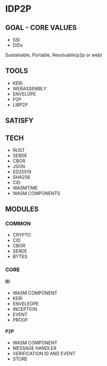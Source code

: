 # IDP2P

## GOAL - CORE VALUES

- SSI
- DIDs

Sustainable, Portable, Resolvable(p2p or web)

## TOOLS

- KERI
- WEBASSEMBLY
- ENVELOPE
- P2P
- LIBP2P

## SATISFY

## TECH

- RUST
- SERDE
- CBOR
- JSON
- ED25519
- SHA256
- CID
- WASMTIME
- WASM COMPONENTS

## MODULES

### COMMON

- CRYPTO
- CID
- CBOR
- SERDE
- BYTES

### CORE

#### ID

- WASM COMPONENT
- KERI
- ENVELEOPE
- INCEPTION
- EVENT
- PROOF

#### P2P

- WASM COMPONENT
- MESSAGE HANDLER
- VERIFICATION ID AND EVENT
- STORE

